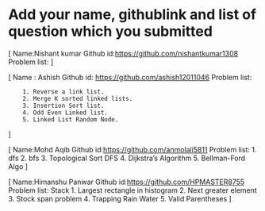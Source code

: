 # Add your name, githublink and list of question which you submitted

[
 Name:Nishant kumar
 Github id:https://github.com/nishantkumar1308
 Problem list:
]

[
Name : Ashish
Github id: https://github.com/ashish12011046
Problem list:

        1. Reverse a link list.
        2. Merge K sorted linked lists.
        3. Insertion Sort list.
        4. Odd Even Linked list.
        5. Linked List Random Node.
 ]

[
    Name:Mohd Aqib
    Github id:https://github.com/anmolali5811
    Problem list:
        1. dfs
        2. bfs
        3. Topological Sort DFS
        4. Dijkstra’s Algorithm
        5. Bellman-Ford Algo
]

[
    Name:Himanshu Panwar
    Github id:https://github.com/HPMASTER8755
    Problem list: Stack
        1. Largest rectangle in histogram
        2. Next greater element
        3. Stock span problem
        4. Trapping Rain Water
        5. Valid Parentheses
]